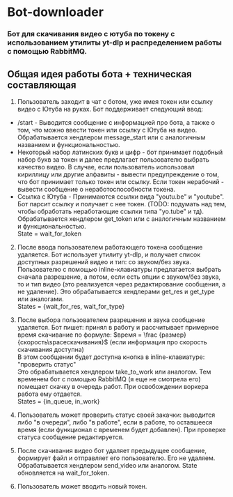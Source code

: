 # Bot-downloader
### Бот для скачивания видео с ютуба по токену с использованием утилиты yt-dlp и распределением работы с помощью RabbitMQ.

## Общая идея работы бота + техническая составляющая
1. Пользователь заходит в чат с ботом, уже имея токен или ссылку видео с Ютуба на руках. 
Бот поддерживает следующий ввод: 
- /start - Выводится сообщение c информацией про бота, а также о том, что можно ввести токен или ссылку с Ютуба на видео. Обрабатывается хендлером message_start или с аналогичным названием и функциональностью.
-  Некоторый набор латинских букв и цифр - бот принимает подобный набор букв за токен и далее предлагает пользователю выбрать качество видео. В случае, если пользователь использовал кириллицу или другие алфавиты - вывести предупреждение о том, что бот принимает только токен или ссылку. Если токен нерабочий - вывести сообщение о неработоспособности токена.
-  Ссылка с Ютуба - Принимаются ссылки вида "youtu.be" и "youtube". Бот парсит ссылку и получает с нее токен. (TODO: подумать над тем, чтобы обработать неработающие ссылки типа "yo.tube" и тд). Обрабатывается хендлером get_token или с аналогичным названием и функциональностью.\
State = wait_for_token

2. После ввода пользователем работающего токена сообщение удаляется.
Бот использует утилиту yt-dlp, и получает список доступных разрешений видео и тип: со звуком/без звука.
Пользователю с помощью inline-клавиатуры предлагается выбрать сначала разрешение, а потом, если есть опции с звуком/без звука, то и тип видео (это реализуется через редактирование сообщения, а не удаление). Это обрабатывается хендлерами get_res и get_type или аналогами. \
States = {wait_for_res, wait_for_type}

3. После выбора пользователем разрешения и звука сообщение удаляется. Бот пишет: принял в работу и рассчитывает примерное время скачивание по формуле: $время = \frac {размер}{скорость\spaceскачивания}$ (если информация про скорость скачивания доступна) \
В этом сообщении будет доступна кнопка в inline-клавиатуре: "проверить статус" \
Это обрабатывается хендлером take_to_work или аналогом.
Тем временем бот с помощью RabbitMQ (я еще не смотрела его) помещает скачку в очередь работ. При освобождении воркера работа ему отдается. \
States = {in_queue, in_work}

4. Пользователь может проверить статус своей закачки: выводится либо "в очереди", либо "в работе", если в работе, то оставшееся время (если функционал с временем будет добавлен). При проверке статуса сообщение редактируется.

5. После скачивания видео бот удаляет предыдущее сообщение, формирует файл и отправляет его пользователю. Его не удаляем. Обрабатывается хендлером send_video или аналогом. State обновляется на wait_for_token.

6. Пользователь может вводить новый токен.